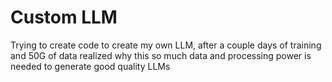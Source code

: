 # Custom LLM

Trying to create  code to create my own LLM, after a couple days of training and 50G of data realized why this so much data and processing power is needed to generate good quality LLMs
